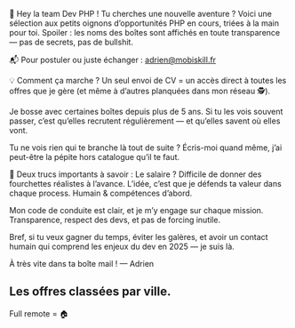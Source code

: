 🎯 Hey la team Dev PHP !
Tu cherches une nouvelle aventure ? Voici une sélection aux petits oignons d’opportunités PHP en cours, triées à la main pour toi.
Spoiler : les noms des boîtes sont affichés en toute transparence — pas de secrets, pas de bullshit.


📬 Pour postuler ou juste échanger : adrien@mobiskill.fr


💡 Comment ça marche ?
Un seul envoi de CV = un accès direct à toutes les offres que je gère (et même à d’autres planquées dans mon réseau 🕵️).


Je bosse avec certaines boîtes depuis plus de 5 ans. Si tu les vois souvent passer, c’est qu’elles recrutent régulièrement — et qu’elles savent où elles vont.


Tu ne vois rien qui te branche là tout de suite ? Écris-moi quand même, j’ai peut-être la pépite hors catalogue qu’il te faut.


💬 Deux trucs importants à savoir :
Le salaire ? Difficile de donner des fourchettes réalistes à l’avance. L’idée, c’est que je défends ta valeur dans chaque process. Humain & compétences d’abord.


Mon code de conduite est clair, et je m’y engage sur chaque mission. Transparence, respect des devs, et pas de forcing inutile.


Bref, si tu veux gagner du temps, éviter les galères, et avoir un contact humain qui comprend les enjeux du dev en 2025 — je suis là.


À très vite dans ta boîte mail !
— Adrien

<!-- START:OFFRES_VILLE_STACK -->
## Les offres classées par ville.

Full remote = 🏠

<!-- END:OFFRES_VILLE_STACK -->

